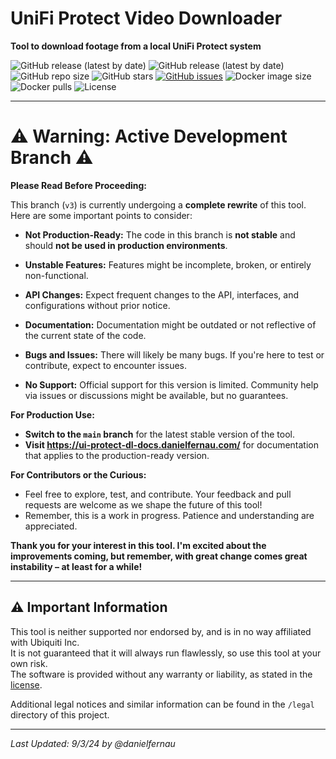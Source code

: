 # UniFi Protect Video Downloader

**Tool to download footage from a local UniFi Protect system**

![GitHub release (latest by date)](https://img.shields.io/github/v/release/danielfernau/unifi-protect-video-downloader?style=flat-square&label=stable%20release)
![GitHub release (latest by date)](https://img.shields.io/github/v/release/danielfernau/unifi-protect-video-downloader?include_prereleases&sort=semver&style=flat-square&label=latest%20release)
![GitHub repo size](https://img.shields.io/github/repo-size/danielfernau/unifi-protect-video-downloader?style=flat-square)
![GitHub stars](https://img.shields.io/github/stars/danielfernau/unifi-protect-video-downloader?style=flat-square)
[![GitHub issues](https://img.shields.io/github/issues/danielfernau/unifi-protect-video-downloader?style=flat-square)](https://github.com/danielfernau/unifi-protect-video-downloader/issues)
![Docker image size](https://img.shields.io/docker/image-size/unifitoolbox/protect-archiver/latest?style=flat-square)
![Docker pulls](https://img.shields.io/docker/pulls/unifitoolbox/protect-archiver?style=flat-square)
![License](https://img.shields.io/github/license/danielfernau/unifi-protect-video-downloader?style=flat-square)

---

# ⚠️ **Warning: Active Development Branch** ⚠️

**Please Read Before Proceeding:**

This branch (`v3`) is currently undergoing a **complete rewrite** of this tool. Here are some important points to consider:

- **Not Production-Ready:** The code in this branch is **not stable** and should **not be used in production environments**. 

- **Unstable Features:** Features might be incomplete, broken, or entirely non-functional. 

- **API Changes:** Expect frequent changes to the API, interfaces, and configurations without prior notice.

- **Documentation:** Documentation might be outdated or not reflective of the current state of the code.

- **Bugs and Issues:** There will likely be many bugs. If you're here to test or contribute, expect to encounter issues.

- **No Support:** Official support for this version is limited. Community help via issues or discussions might be available, but no guarantees.

**For Production Use:**
- **Switch to the `main` branch** for the latest stable version of the tool.
- **Visit https://ui-protect-dl-docs.danielfernau.com/** for documentation that applies to the production-ready version.

**For Contributors or the Curious:**
- Feel free to explore, test, and contribute. Your feedback and pull requests are welcome as we shape the future of this tool!
- Remember, this is a work in progress. Patience and understanding are appreciated.

**Thank you for your interest in this tool. I'm excited about the improvements coming, but remember, with great change comes great instability – at least for a while!**

---

## :warning: Important Information
This tool is neither supported nor endorsed by, and is in no way affiliated with Ubiquiti Inc.  
It is not guaranteed that it will always run flawlessly, so use this tool at your own risk.  
The software is provided without any warranty or liability, as stated in the [license](legal/LICENSE).  

Additional legal notices and similar information can be found in the `/legal` directory of this project.

---
*Last Updated: 9/3/24 by @danielfernau*
